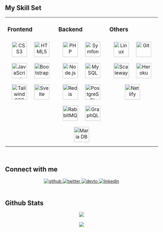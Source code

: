 <!-- **Nsbx/Nsbx** is a ✨ _special_ ✨ repository because its `README.md` (this file) appears on your GitHub profile. -->
## My Skill Set
<table><tr><td valign="top" width="33%">

### Frontend
<div align="center">
<a href="https://developer.mozilla.org/en/docs/Web/CSS/Reference" target="_blank"><img style="margin: 10px" src="https://img.shields.io/badge/CSS3-grey?style=for-the-badge&logo=CSS3" alt="CSS3" height="50" /></a>
<a href="https://developer.mozilla.org/en-US/docs/Web/HTML/Reference" target="_blank"><img style="margin: 10px" src="https://img.shields.io/badge/HTML5-grey?style=for-the-badge&logo=HTML5" alt="HTML5" height="50" /></a>
<a href="https://developer.mozilla.org/en-US/docs/Web/Javascript/Reference" target="_blank"><img style="margin: 10px" src="https://img.shields.io/badge/Javascript-grey?style=for-the-badge&logo=javascript" alt="JavaScript" height="50" /></a>
<a href="https://getbootstrap.com/" target="_blank"><img style="margin: 10px" src="https://img.shields.io/badge/bootstrap-grey?style=for-the-badge&logo=bootstrap" alt="Bootstrap" height="50" /></a>
<a href="https://tailwindcss.com/" target="_blank"><img style="margin: 10px" src="https://img.shields.io/badge/tailwindcss-grey?style=for-the-badge&logo=tailwindcss" alt="TailwindCSS" height="50" /></a>
<a href="https://svelte.dev/" target="_blank"><img style="margin: 10px" src="https://img.shields.io/badge/svelte-grey?style=for-the-badge&logo=svelte" alt="Svelte" height="50" /></a>
</div>

</td><td valign="top" width="33%">

### Backend  
<div align="center">  
<a href="https://www.php.net/" target="_blank"><img style="margin: 10px" src="https://img.shields.io/badge/php-grey?style=for-the-badge&logo=php" alt="PHP" height="50" /></a>
<a href="https://symfony.com/" target="_blank"><img style="margin: 10px" src="https://img.shields.io/badge/symfony-grey?style=for-the-badge&logo=symfony" alt="Symfony" height="50" /></a>
<a href="https://nodejs.org/" target="_blank"><img style="margin: 10px" src="https://img.shields.io/badge/node.js-grey?style=for-the-badge&logo=nodedotjs" alt="Node.js" height="50" /></a>
<a href="https://www.mysql.com/" target="_blank"><img style="margin: 10px" src="https://img.shields.io/badge/MySQL-grey?style=for-the-badge&logo=mysql" alt="MySQL" height="50" /></a>
<a href="https://redis.io/" target="_blank"><img style="margin: 10px" src="https://img.shields.io/badge/Redis-grey?style=for-the-badge&logo=redis" alt="Redis" height="50" /></a>
<a href="https://www.postgresql.org/" target="_blank"><img style="margin: 10px" src="https://img.shields.io/badge/postgresql-grey?style=for-the-badge&logo=postgresql" alt="PostgreSQL" height="50" /></a>
<a href="https://www.rabbitmq.com/" target="_blank"><img style="margin: 10px" src="https://img.shields.io/badge/RabbitMQ-grey?style=for-the-badge&logo=rabbitmq" alt="RabbitMQ" height="50" /></a>
<a href="https://graphql.org/" target="_blank"><img style="margin: 10px" src="https://img.shields.io/badge/graphql-grey?style=for-the-badge&logo=graphql" alt="GraphQL" height="50" /></a>
<a href="https://mariadb.org/" target="_blank"><img style="margin: 10px" src="https://img.shields.io/badge/mariadb-grey?style=for-the-badge&logo=mariadb" alt="Maria DB" height="50" /></a>
</div>

</td><td valign="top" width="33%">

### Others  
<div align="center">  
<a href="https://www.linux.org/" target="_blank"><img style="margin: 10px" src="https://img.shields.io/badge/Linux-grey?style=for-the-badge&logo=linux" alt="Linux" height="50" /></a>
<a href="https://git-scm.com/" target="_blank"><img style="margin: 10px" src="https://img.shields.io/badge/git-grey?style=for-the-badge&logo=git" alt="Git" height="50" /></a>
<a href="https://www.scaleway.com/" target="_blank"><img style="margin: 10px" src="https://img.shields.io/badge/scaleway-grey?style=for-the-badge&logo=scaleway" alt="Scaleway" height="50" /></a>
<a href="https://www.heroku.com/" target="_blank"><img style="margin: 10px" src="https://img.shields.io/badge/heroku-grey?style=for-the-badge&logo=heroku" alt="Heroku" height="50" /></a>
<a href="https://www.netlify.com/" target="_blank"><img style="margin: 10px" src="https://img.shields.io/badge/netlify-grey?style=for-the-badge&logo=netlify" alt="Netlify" height="50" /></a>
</div>

</td></tr></table>

<br/>


## Connect with me
<div align="center">
<a href="https://github.com/nsbx" target="_blank">
<img src=https://img.shields.io/badge/github-%2324292e.svg?&style=for-the-badge&logo=github&logoColor=white alt=github style="margin-bottom: 5px;" />
</a>
<a href="https://twitter.com/nsbx_dev" target="_blank">
<img src=https://img.shields.io/badge/twitter-%2300acee.svg?&style=for-the-badge&logo=twitter&logoColor=white alt=twitter style="margin-bottom: 5px;" />
</a>
<a href="https://dev.to/nsbx" target="_blank">
<img src=https://img.shields.io/badge/dev.to-%2308090A.svg?&style=for-the-badge&logo=dev.to&logoColor=white alt=devto style="margin-bottom: 5px;" />
</a>
<a href="https://linkedin.com/in/nicolas-bondoux/" target="_blank">
<img src=https://img.shields.io/badge/linkedin-%231E77B5.svg?&style=for-the-badge&logo=linkedin&logoColor=white alt=linkedin style="margin-bottom: 5px;" />
</a>
</div>

<br/>

## Github Stats
<div align="center"><img src="https://github-readme-stats.vercel.app/api?username=nsbx&show_icons=true&count_private=true&hide_border=true" align="center" /></div>

<br/>

<div align="center">
<img src="https://visitor-badge.laobi.icu/badge?page_id=nsbx.nsbx" align="center" />
</div>

